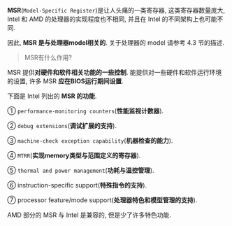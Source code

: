 
**MSR**(`Model-Specific Register`)是让人头痛的一类寄存器, 这类寄存器数量庞大, Intel 和 AMD 的处理器的实现程度也不相同, 并且在 Intel 的不同架构上也可能不同.

因此, **MSR 是与处理器model相关的**. 关于处理器的 model 请参考 4.3 节的描述.

>MSR有什么作用?

MSR 提供**对硬件和软件相关功能的一些控制**. 能提供对一些硬件和软件运行环境的设置, 许多 MSR **应在BIOS运行期间设置**.

下面是 Intel 列出的 **MSR 的功能**.

① `performance-monitoring counters`(**性能监视计数器**).

② `debug extensions`(**调试扩展的支持**).

③ `machine-check exception capability`(**机器检查的能力**).

④ `MTRR`(**实现memory类型与范围定义的寄存器**).

⑤ `thermal and power management`(**功耗与温控管理**).

⑥ instruction-specific support(**特殊指令的支持**).

⑦ processor feature/mode support(**处理器特色和模型管理的支持**).

AMD 部分的 MSR 与 Intel 是兼容的, 但是少了许多特色功能.